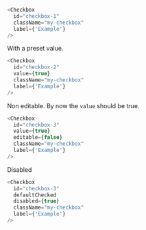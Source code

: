 ```js
<Checkbox
  id="checkbox-1"
  className="my-checkbox"
  label={'Example'}
/>
```

With a preset value.

```js
<Checkbox
  id="checkbox-2"
  value={true}
  className="my-checkbox"
  label={'Example'}
/>
```

Non editable. By now the `value` should be true.

```js
<Checkbox
  id="checkbox-3"
  value={true}
  editable={false}
  className="my-checkbox"
  label={'Example'}
/>
```

Disabled

```js
<Checkbox
  id="checkbox-3"
  defaultChecked
  disabled={true}
  className="my-checkbox"
  label={'Example'}
/>
```

